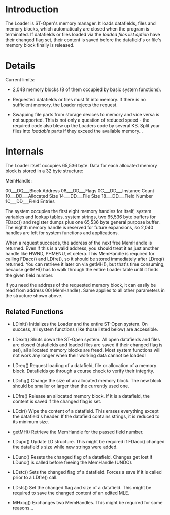 # Introduction #

The Loader is ST-Open's memory manager. It loads datafields, files and memory blocks, which automatically are closed when the program is terminated. If datafields or files loaded via the _loaded files list option_ have their changed flag set, their content is saved before the datafield's or file's memory block finally is released.


# Details #

Current limits:

  * 2,048 memory blocks (8 of them occupied by basic system functions).

  * Requested datafields or files must fit into memory. If there is no sufficient memory, the Loader rejects the request.

  * Swapping file parts from storage devices to memory and vice versa is not supported. This is not only a question of reduced speed - the required code also blew up the Loaders code by several KB. Split your files into _loadable_ parts if they exceed the available memory...


# Internals #

The Loader itself occupies 65,536 byte. Data for each allocated memory block is stored in a 32 byte structure:

MemHandle:

00___DQ___Block Address 
08___DD___Flags 
0C___DD___Instance Count 
10___DD___Allocated Size 
14___DD___File Size 
18___DD___Field Number 
1C___DD___Field Entries 

The system occupies the first eight memory handles for itself, system variables and lookup tables, system strings, two 65,536 byte buffers for FDacc() and register dumps plus one 65,536 byte general purpose buffer. The eighth memory handle is reserved for future expansions, so 2,040 handles are left for system functions and applications.

When a request succeeds, the address of the next free MemHandle is returned. Even if this is a valid address, you should treat it as just another handle like HWND, PHMENU, et cetera. This MemHandle is required for calling FDacc() and LDfre(), so it should be stored immediately after LDreq() returned. You can retrieve it later on via getMH(), but that's time consuming, because getMH() has to walk through the entire Loader table until it finds the given field number.

If you need the address of the requested memory block, it can easily be read from address 00`[`MemHandle`]`. Same applies to all other parameters in the structure shown above.

## Related Functions ##

  * LDinit() Initializes the Loader and the entire ST-Open system. On success, all system functions (like those listed below) are accessible.

  * LDexit() Shuts down the ST-Open system. All open datafields and files are closed (datafields and loaded files are saved if their changed flag is set), all allocated memory blocks are freed. Most system functions will not work any longer when their working data cannot be loaded!

  * LDreq() Request loading of a datafield, file or allocation of a memory block. Datafields go through a course check to verify their integrity.

  * LDchg() Change the size of an allocated memory block. The new block should be smaller or larger than the currently used one.

  * LDfre() Release an allocated memory block. If it is a datafield, the content is saved if the changed flag is set.

  * LDclr() Wipe the content of a datafield. This erases everything except the datafield's header. If the datafield contains strings, it is reduced to its minimum size.

  * getMH() Retrieve the MemHandle for the passed field number.

  * LDupd() Update LD structure. This might be required if FDacc() changed the datafield's size while new strings were added.

  * LDunc() Resets the changed flag of a datafield. Changes get lost if LDunc() is called before freeing the MemHandle (UNDO).

  * LDstc() Sets the changed flag of a datafield. Forces a save if it is called prior to a LDfre() call.

  * LDsts() Set the changed flag and size of a datafield. This might be required to save the changed content of an edited MLE.

  * MHxcg() Exchanges two MemHandles. This might be required for some reasons...
